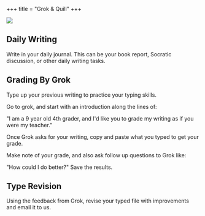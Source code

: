 +++
title = "Grok & Quill"
+++

<img class="hero" src="/images/hero/grokquill.jpg" />

## Daily Writing

Write in your daily journal. This can be your book report, Socratic discussion, or other daily writing tasks.

## Grading By Grok

Type up your previous writing to practice your typing skills.

Go to grok, and start with an introduction along the lines of:

"I am a 9 year old 4th grader, and I'd like you to grade my writing as if you were my teacher."

Once Grok asks for your writing, copy and paste what you typed to get your grade.

Make note of your grade, and also ask follow up questions to Grok like:

"How could I do better?" Save the results.

## Type Revision

Using the feedback from Grok, revise your typed file with improvements and email it to us.
